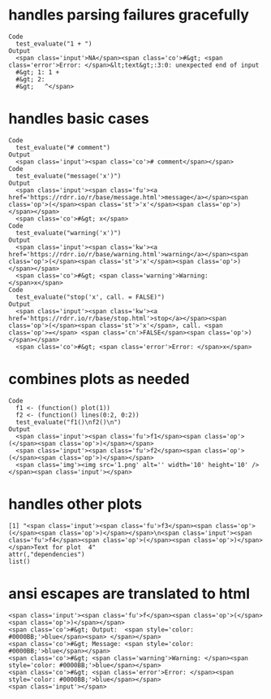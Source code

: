 # handles parsing failures gracefully

    Code
      test_evaluate("1 + ")
    Output
      <span class='input'>NA</span><span class='co'>#&gt; <span class='error'>Error: </span>&lt;text&gt;:3:0: unexpected end of input
      #&gt; 1: 1 + 
      #&gt; 2: 
      #&gt;   ^</span>

# handles basic cases

    Code
      test_evaluate("# comment")
    Output
      <span class='input'><span class='co'># comment</span></span>
    Code
      test_evaluate("message('x')")
    Output
      <span class='input'><span class='fu'><a href='https://rdrr.io/r/base/message.html'>message</a></span><span class='op'>(</span><span class='st'>'x'</span><span class='op'>)</span></span>
      <span class='co'>#&gt; x</span>
    Code
      test_evaluate("warning('x')")
    Output
      <span class='input'><span class='kw'><a href='https://rdrr.io/r/base/warning.html'>warning</a></span><span class='op'>(</span><span class='st'>'x'</span><span class='op'>)</span></span>
      <span class='co'>#&gt; <span class='warning'>Warning: </span>x</span>
    Code
      test_evaluate("stop('x', call. = FALSE)")
    Output
      <span class='input'><span class='kw'><a href='https://rdrr.io/r/base/stop.html'>stop</a></span><span class='op'>(</span><span class='st'>'x'</span>, call. <span class='op'>=</span> <span class='cn'>FALSE</span><span class='op'>)</span></span>
      <span class='co'>#&gt; <span class='error'>Error: </span>x</span>

# combines plots as needed

    Code
      f1 <- (function() plot(1))
      f2 <- (function() lines(0:2, 0:2))
      test_evaluate("f1()\nf2()\n")
    Output
      <span class='input'><span class='fu'>f1</span><span class='op'>(</span><span class='op'>)</span></span>
      <span class='input'><span class='fu'>f2</span><span class='op'>(</span><span class='op'>)</span></span>
      <span class='img'><img src='1.png' alt='' width='10' height='10' /></span><span class='input'></span>

# handles other plots

    [1] "<span class='input'><span class='fu'>f3</span><span class='op'>(</span><span class='op'>)</span></span>\n<span class='input'><span class='fu'>f4</span><span class='op'>(</span><span class='op'>)</span></span>Text for plot  4"
    attr(,"dependencies")
    list()

# ansi escapes are translated to html

    <span class='input'><span class='fu'>f</span><span class='op'>(</span><span class='op'>)</span></span>
    <span class='co'>#&gt; Output:  <span style='color: #0000BB;'>blue</span><span> </span></span>
    <span class='co'>#&gt; Message: <span style='color: #0000BB;'>blue</span></span>
    <span class='co'>#&gt; <span class='warning'>Warning: </span><span style='color: #0000BB;'>blue</span></span>
    <span class='co'>#&gt; <span class='error'>Error: </span><span style='color: #0000BB;'>blue</span></span>
    <span class='input'></span>

